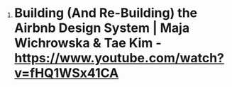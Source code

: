 
1. # Building (And Re-Building) the Airbnb Design System | Maja Wichrowska & Tae Kim - https://www.youtube.com/watch?v=fHQ1WSx41CA